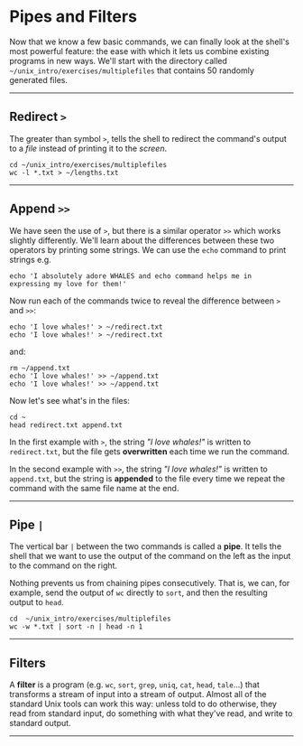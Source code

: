 # Pipes and Filters

Now that we know a few basic commands, we can finally look at the
shell's most powerful feature: the ease with which it lets us combine
existing programs in new ways. We'll start with the directory called
`~/unix_intro/exercises/multiplefiles` that contains 50 randomly
generated files.

------------------------------------------------------------------------

## Redirect `>`

The greater than symbol `>`, tells the shell to redirect the command's
output to a *file* instead of printing it to the *screen*.

```{bash, echo = T, eval=F}
cd ~/unix_intro/exercises/multiplefiles
wc -l *.txt > ~/lengths.txt
```

------------------------------------------------------------------------

## Append `>>`

We have seen the use of `>`, but there is a similar operator `>>` which
works slightly differently. We'll learn about the differences between
these two operators by printing some strings. We can use the `echo`
command to print strings e.g.

```
echo 'I absolutely adore WHALES and echo command helps me in expressing my love for them!'
```

Now run each of the commands twice to reveal the difference between `>`
and `>>`:

```
echo 'I love whales!' > ~/redirect.txt
echo 'I love whales!' > ~/redirect.txt
```

and:

```
rm ~/append.txt
echo 'I love whales!' >> ~/append.txt
echo 'I love whales!' >> ~/append.txt
```

Now let's see what's in the files:

```
cd ~
head redirect.txt append.txt 
```

In the first example with `>`, the string *"I love whales!"* is written
to `redirect.txt`, but the file gets **overwritten** each time we run
the command.

In the second example with `>>`, the string *"I love whales!"* is
written to `append.txt`, but the string is **appended** to the file
every time we repeat the command with the same file name at the end.

------------------------------------------------------------------------

## Pipe `|`

The vertical bar `|` between the two commands is called a **pipe**. It
tells the shell that we want to use the output of the command on the
left as the input to the command on the right.

Nothing prevents us from chaining pipes consecutively. That is, we can,
for example, send the output of `wc` directly to `sort`, and then the
resulting output to `head`.

```
cd  ~/unix_intro/exercises/multiplefiles
wc -w *.txt | sort -n | head -n 1
```

------------------------------------------------------------------------

## Filters

A **filter** is a program (e.g. `wc`, `sort`, `grep`, `uniq`, `cat`,
`head`, `tale`...) that transforms a stream of input into a stream of
output. Almost all of the standard Unix tools can work this way: unless
told to do otherwise, they read from standard input, do something with
what they've read, and write to standard output.

------------------------------------------------------------------------